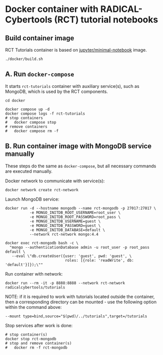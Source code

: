 # Docker container with RADICAL-Cybertools (RCT) tutorial notebooks

## Build container image

RCT Tutorials container is based on 
[jupyter/minimal-notebook](https://github.com/jupyter/docker-stacks) image.

```shell
./docker/build.sh
```

## A. Run `docker-compose`

It starts `rct-tutorials` container with auxiliary service(s), such as MongoDB,
which is used by the RCT components.

```shell
cd docker

docker compose up -d
docker compose logs -f rct-tutorials
# stop containers
#   docker compose stop
# remove containers
#   docker compose rm -f
```

## B. Run container image with MongoDB service manually

These steps do the same as `docker-compose`, but all necessary commands are
executed manually.

Docker network to communicate with service(s):

```shell
docker network create rct-network
```

Launch MongoDB service:

```shell
docker run -d --hostname mongodb --name rct-mongodb -p 27017:27017 \
           -e MONGO_INITDB_ROOT_USERNAME=root_user \
           -e MONGO_INITDB_ROOT_PASSWORD=root_pass \
           -e MONGO_INITDB_USERNAME=guest \
           -e MONGO_INITDB_PASSWORD=guest \
           -e MONGO_INITDB_DATABASE=default \
           --network rct-network mongo:4.4

docker exec rct-mongodb bash -c \
  "mongo --authenticationDatabase admin -u root_user -p root_pass default \
   --eval \"db.createUser({user: 'guest', pwd: 'guest', \
                           roles: [{role: 'readWrite', db: 'default'}]});\""
```

Run container with network:

```shell
docker run --rm -it -p 8888:8888 --network rct-network radicalcybertools/tutorials
```

NOTE: if it is required to work with tutorials located outside the container,
      then a corresponding directory can be mounted - use the following option
      within the command above:

`--mount type=bind,source="$(pwd)/../tutorials",target=/tutorials`

Stop services after work is done:

```shell
# stop container(s)
docker stop rct-mongodb
# stop and remove container(s)
#   docker rm -f rct-mongodb
```
